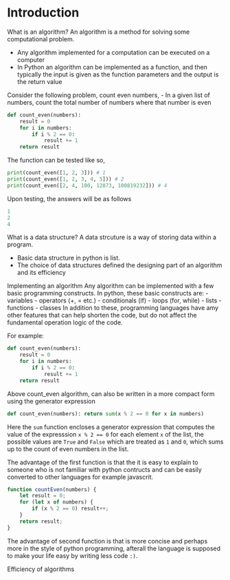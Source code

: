 # Introduction

What is an algorithm?
    An algorithm is a method for solving some computational problem.

- Any algorithm implemented for a computation can be executed on a computer
- In Python an algorithm can be implemented as a function, and then typically the input is given as the function parameters and the output is the return value

Consider the following problem, count even numbers,
    - In a given list of numbers, count the total number of numbers where that number is even

```python
def count_even(numbers):
    result = 0
    for i in numbers:
        if i % 2 == 0:
            result += 1
    return result
```

The function can be tested like so,

```python
print(count_even([1, 2, 3])) # 1
print(count_even([1, 2, 3, 4, 5])) # 2
print(count_even([2, 4, 100, 12873, 100819232])) # 4
```

Upon testing, the answers will be as follows

```python
1
2
4
```

What is a data structure?
    A data strcuture is a way of storing data within a program.

- Basic data structure in python is list.
- The choice of data structures defined the designing part of an algorithm and its efficiency

Implementing an algorithm
    Any algorithm can be implemented with a few basic programming constructs.
    In python, these basic constructs are:
        - variables
        - operators (+, = etc.)
        - conditionals (if)
        - loops (for, while)
        - lists
        - functions
        - classes
    In addition to these, programming languages have amy other features that can help shorten the code,
    but do not affect the fundamental operation logic of the code.

For example:

```python
def count_even(numbers):
    result = 0
    for i in numbers:
        if i % 2 == 0:
            result += 1
    return result
```

Above count_even algorithm, can also be written in a more compact form using the generator expression

```python
def count_even(numbers): return sum(x % 2 == 0 for x in numbers)
```

Here the `sum` function encloses a generator expression that computes the value of the expresssion
`x % 2 == 0` for each element `x` of the list, the possible values are `True` and `False` which are treated as `1` and `0`, which sums up to the count of even numbers in the list.

The advantage of the first function is that the it is easy to explain to someone who is not familiar with python contructs and can be easily converted to other languages for example javascrit.

```javascript
function countEven(numbers) {
    let result = 0;
    for (let x of numbers) {
        if (x % 2 == 0) result++;
    }
    return result;
}
```

The advantage of second function is that is more concise and perhaps more in the style of python programming, afterall the language is supposed to make your life easy by writing less code `:)`.

Efficiency of algorithms

